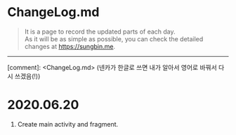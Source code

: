 # ChangeLog.md
> It is a page to record the updated parts of each day.<br>As it will be as simple as possible, you can check the detailed changes at https://sungbin.me.

------

[comment]: <ChangeLog.md> (넨카가 한글로 쓰면 내가 알아서 영어로 바꿔서 다시 쓰겠음(!))

# 2020.06.20
1. Create main activity and fragment.
